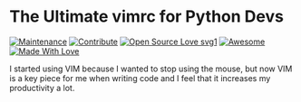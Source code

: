 # The Ultimate vimrc for Python Devs
[![Maintenance](https://img.shields.io/badge/Maintained%3F-Yes-green.svg)](https://github.com/EliazBobadilla/The-Ultimate-vimrc-for-Python-Devs/commits/main) [![Contribute](https://img.shields.io/badge/Help-Contribute-551A8B.svg)](https://github.com/EliazBobadilla/The-Ultimate-vimrc-for-Python-Devs/blob/main/CONTRIBUTING.md) [![Open Source Love svg1](https://badges.frapsoft.com/os/v1/open-source.svg?v=103)](https://opensource.org) [![Awesome](https://cdn.rawgit.com/sindresorhus/awesome/d7305f38d29fed78fa85652e3a63e154dd8e8829/media/badge.svg)](https://github.com/EliazBobadilla) [![Made With Love](https://img.shields.io/badge/Made%20With-Love-orange.svg)](https://github.com/EliazBobadilla)

I started using VIM because I wanted to stop using the mouse, but now VIM is a key piece for me when writing code and I feel that it increases my productivity a lot.

